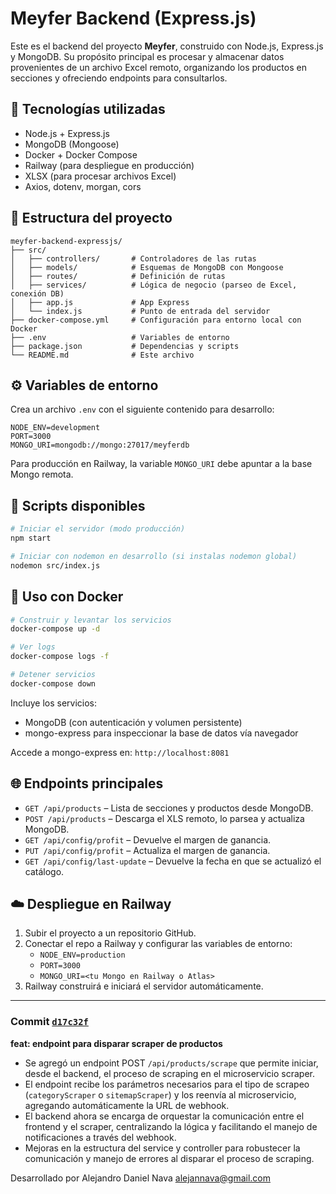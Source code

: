 
# Meyfer Backend (Express.js)

Este es el backend del proyecto **Meyfer**, construido con Node.js, Express.js y MongoDB. Su propósito principal es procesar y almacenar datos provenientes de un archivo Excel remoto, organizando los productos en secciones y ofreciendo endpoints para consultarlos.

## 🧰 Tecnologías utilizadas

- Node.js + Express.js
- MongoDB (Mongoose)
- Docker + Docker Compose
- Railway (para despliegue en producción)
- XLSX (para procesar archivos Excel)
- Axios, dotenv, morgan, cors

## 📁 Estructura del proyecto

```
meyfer-backend-expressjs/
├── src/
│   ├── controllers/       # Controladores de las rutas
│   ├── models/            # Esquemas de MongoDB con Mongoose
│   ├── routes/            # Definición de rutas
│   ├── services/          # Lógica de negocio (parseo de Excel, conexión DB)
│   ├── app.js             # App Express
│   └── index.js           # Punto de entrada del servidor
├── docker-compose.yml     # Configuración para entorno local con Docker
├── .env                   # Variables de entorno
├── package.json           # Dependencias y scripts
└── README.md              # Este archivo
```

## ⚙️ Variables de entorno

Crea un archivo `.env` con el siguiente contenido para desarrollo:

```
NODE_ENV=development
PORT=3000
MONGO_URI=mongodb://mongo:27017/meyferdb
```

Para producción en Railway, la variable `MONGO_URI` debe apuntar a la base Mongo remota.

## 🚀 Scripts disponibles

```bash
# Iniciar el servidor (modo producción)
npm start

# Iniciar con nodemon en desarrollo (si instalas nodemon global)
nodemon src/index.js
```

## 🐳 Uso con Docker

```bash
# Construir y levantar los servicios
docker-compose up -d

# Ver logs
docker-compose logs -f

# Detener servicios
docker-compose down
```

Incluye los servicios:

- MongoDB (con autenticación y volumen persistente)
- mongo-express para inspeccionar la base de datos vía navegador

Accede a mongo-express en: `http://localhost:8081`

## 🌐 Endpoints principales

- `GET /api/products` – Lista de secciones y productos desde MongoDB.
- `POST /api/products` – Descarga el XLS remoto, lo parsea y actualiza MongoDB.
- `GET /api/config/profit` – Devuelve el margen de ganancia.
- `PUT /api/config/profit` – Actualiza el margen de ganancia.
- `GET /api/config/last-update` – Devuelve la fecha en que se actualizó el catálogo.

## ☁️ Despliegue en Railway

1. Subir el proyecto a un repositorio GitHub.
2. Conectar el repo a Railway y configurar las variables de entorno:
   - `NODE_ENV=production`
   - `PORT=3000`
   - `MONGO_URI=<tu Mongo en Railway o Atlas>`
3. Railway construirá e iniciará el servidor automáticamente.

---


### Commit [`d17c32f`](https://github.com/picsfrunk/meyfer-backend-expressjs/commit/d17c32fa556a603270a686399bfbe7a853e2298c)
**feat: endpoint para disparar scraper de productos**

- Se agregó un endpoint POST `/api/products/scrape` que permite iniciar, desde el backend, el proceso de scraping en el microservicio scraper.
- El endpoint recibe los parámetros necesarios para el tipo de scrapeo (`categoryScraper` o `sitemapScraper`) y los reenvía al microservicio, agregando automáticamente la URL de webhook.
- El backend ahora se encarga de orquestar la comunicación entre el frontend y el scraper, centralizando la lógica y facilitando el manejo de notificaciones a través del webhook.
- Mejoras en la estructura del service y controller para robustecer la comunicación y manejo de errores al disparar el proceso de scraping.

Desarrollado por Alejandro Daniel Nava
[alejannava@gmail.com](mailto:alejannava@gmail.com)

